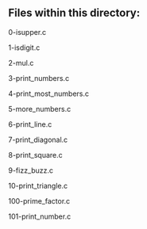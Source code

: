 <h2>Files within this directory:</h2>

0-isupper.c

1-isdigit.c

2-mul.c

3-print_numbers.c

4-print_most_numbers.c

5-more_numbers.c

6-print_line.c

7-print_diagonal.c

8-print_square.c

9-fizz_buzz.c

10-print_triangle.c

100-prime_factor.c

101-print_number.c


